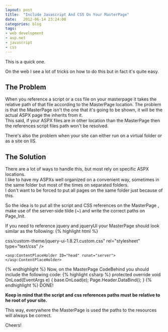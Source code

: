 ```yaml
---
layout: post
title:  "Include Javascript And CSS On Your MasterPage"
date:   2012-06-14 23:24:00
categories: blog
tags:
- web development
- asp.net
- javascript
- css
---
```

This is a quick one.

On the web I see a lot of tricks on how to do this but in fact it's quite easy.

## The Problem

When you reference a script or a css file on your masterpage it takes the relative path of that file according to the MasterPage location. The problem is that the MasterPage isn't the one that it's going to be shown, it will be the actual ASPX page the inherits from it.  
This said, if your ASPX files are in other location than the MasterPage then the references script files path won't be resolved.

There's also the problem when your site can either run on a virtual folder or as a site on IIS.

## The Solution

There are a lot of ways to handle this, but most rely on specific ASPX locations.  
I like to have my ASPXs well organized on a convenient way, sometimes in the same folder but most of the times on separated folders.  
I don't want to be forced to put all pages on the same folder just because of this.  

So the idea is to put all the script and CSS references on the MasterPage *<head>*, make use of the server-side tilde (~) and write the correct paths on Page_Init.

If you need to reference jquery and jqueryUI your MasterPage *<head>* should look similar as the following:
{% highlight html %}
<head runat="server">
    <title></title>

 <link href="<%# ResolveUrl("~/") %>css/custom-theme/jquery-ui-1.8.21.custom.css" rel="stylesheet" type="text/css" />

 <script src="<%# ResolveUrl("~/") %>Scripts/jquery-1.7.2.min.js" type="text/javascript"></script>
 <script src="<%# ResolveUrl("~/") %>Scripts/jquery-ui-1.8.20.min.js" type="text/javascript"></script>

    <asp:ContentPlaceHolder ID="head" runat="server">
    </asp:ContentPlaceHolder>
</head>
{% endhighlight %}
Now, on the MasterPage CodeBehind you should include the following code:
{% highlight csharp %}
protected override void OnLoad(EventArgs e)
{
 base.OnLoad(e);
 Page.Header.DataBind();
}
{% endhighlight %}
DONE!  

**Keep in mind that the script and css references paths must be relative to he root of your site.**

This way, everywhere the MasterPage is used the paths to the resources will always be correct.

Cheers!